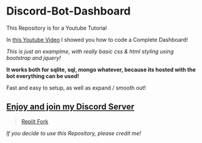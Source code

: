 # Discord-Bot-Dashboard
This Repository is for a Youtube Tutorial

In [this Youtube Video](https://youtube.com) I showed you how to code a Complete Dashboard!

*This is just an examplme, with really basic css & html styling using bootstrap and jquery!*

**It works both for sqlite, sql, mongo whatever, because its hosted with the bot everything can be used!**

Fast and easy to setup, as well as expand / smooth out!

## [Enjoy and join my Discord Server](https://discord.gg/milrato)

> [Replit Fork](https://replit.com/@OxyTomato/Dashboardexample)


*If you decide to use this Repository, please credit me!*
